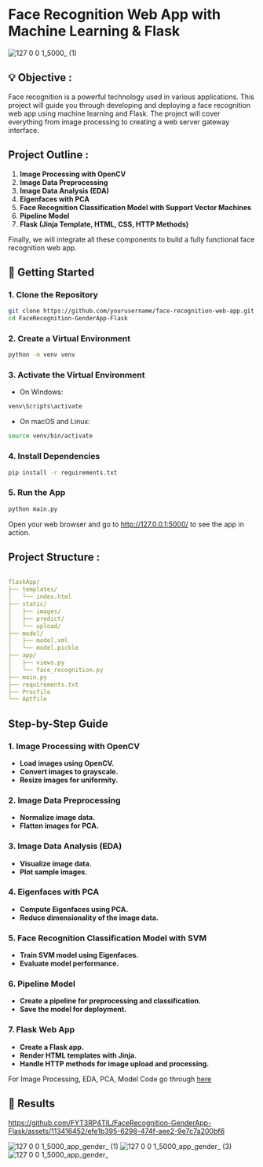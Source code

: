 # Face Recognition Web App with Machine Learning & Flask

![127 0 0 1_5000_ (1)](https://github.com/FYT3RP4TIL/FaceRecognition-GenderApp-Flask/assets/113416452/397591ac-0120-4bc5-bbc2-39adf433edea)

## :bulb: Objective :

Face recognition is a powerful technology used in various applications. This project will guide you through developing and deploying a face recognition web app using machine learning and Flask. The project will cover everything from image processing to creating a web server gateway interface.

## Project Outline :

1. **Image Processing with OpenCV**
2. **Image Data Preprocessing**
3. **Image Data Analysis (EDA)**
4. **Eigenfaces with PCA**
5. **Face Recognition Classification Model with Support Vector Machines**
6. **Pipeline Model**
7. **Flask (Jinja Template, HTML, CSS, HTTP Methods)**

Finally, we will integrate all these components to build a fully functional face recognition web app.

## 🚀&nbsp;Getting Started

### 1. Clone the Repository

```bash
git clone https://github.com/yourusername/face-recognition-web-app.git
cd FaceRecognition-GenderApp-Flask
```

### 2. Create a Virtual Environment

```bash
python -m venv venv
```

### 3. Activate the Virtual Environment

- On Windows:
```bash
venv\Scripts\activate
```
- On macOS and Linux:
```bash
source venv/bin/activate
```
### 4. Install Dependencies
```bash
pip install -r requirements.txt
```

### 5. Run the App
```bash
python main.py
```
Open your web browser and go to http://127.0.0.1:5000/ to see the app in action.

## Project Structure :

```yml

flaskApp/
├── templates/
│   └── index.html
├── static/
│   ├── images/
│   ├── predict/
│   └── upload/
├── model/
│   ├── model.xml
│   └── model.pickle
├── app/
│   ├── views.py
│   └── face_recognition.py
├── main.py
├── requirements.txt
├── Procfile
└── Aptfile

```

## Step-by-Step Guide

### 1. Image Processing with OpenCV
- **Load images using OpenCV.**
- **Convert images to grayscale.**
- **Resize images for uniformity.**

### 2. Image Data Preprocessing
- **Normalize image data.**
- **Flatten images for PCA.**

### 3. Image Data Analysis (EDA)
- **Visualize image data.**
- **Plot sample images.**

### 4. Eigenfaces with PCA
- **Compute Eigenfaces using PCA.**
- **Reduce dimensionality of the image data.**

### 5. Face Recognition Classification Model with SVM
- **Train SVM model using Eigenfaces.**
- **Evaluate model performance.**

### 6. Pipeline Model
- **Create a pipeline for preprocessing and classification.**
- **Save the model for deployment.**

### 7. Flask Web App
- **Create a Flask app.**
- **Render HTML templates with Jinja.**
- **Handle HTTP methods for image upload and processing.**

For Image Processing, EDA, PCA, Model Code go through [here](https://github.com/FYT3RP4TIL/ImageProcessing_EDA_SVM-Model)

## :key: Results

https://github.com/FYT3RP4TIL/FaceRecognition-GenderApp-Flask/assets/113416452/efe1b395-6298-474f-aee2-9e7c7a200bf6

![127 0 0 1_5000_app_gender_ (1)](https://github.com/FYT3RP4TIL/FaceRecognition-GenderApp-Flask/assets/113416452/72122fc2-a6b0-4db5-97be-4d828e69527c)
![127 0 0 1_5000_app_gender_ (3)](https://github.com/FYT3RP4TIL/FaceRecognition-GenderApp-Flask/assets/113416452/f8f971e1-0563-4d50-b340-e11c26d4f954)
![127 0 0 1_5000_app_gender_](https://github.com/FYT3RP4TIL/FaceRecognition-GenderApp-Flask/assets/113416452/6bd8c26c-1277-4520-87ab-c3c2471cf507)

